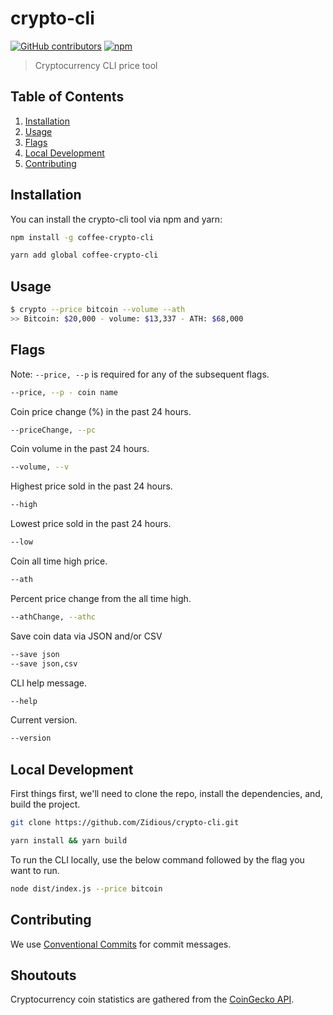 # crypto-cli

[![GitHub contributors](https://img.shields.io/github/contributors/zidious/crypto-cli)](https://github.com/zidious/crypto-cli/graphs/contributors)
[![npm](https://img.shields.io/npm/dt/coffee-crypto-cli)](https://www.npmjs.com/package/coffee-crypto-cli)

> Cryptocurrency CLI price tool

## Table of Contents

1. [Installation](#installation)
2. [Usage](#usage)
3. [Flags](#flags)
4. [Local Development](#local-development)
5. [Contributing](#contributing)

## Installation

You can install the crypto-cli tool via npm and yarn:

```sh
npm install -g coffee-crypto-cli
```

```sh
yarn add global coffee-crypto-cli
```

## Usage

```sh
$ crypto --price bitcoin --volume --ath
>> Bitcoin: $20,000 - volume: $13,337 - ATH: $68,000
```

## Flags

Note: `--price, --p` is required for any of the subsequent flags.

```sh
--price, --p - coin name
```

Coin price change (%) in the past 24 hours.

```sh
--priceChange, --pc
```

Coin volume in the past 24 hours.

```sh
--volume, --v
```

Highest price sold in the past 24 hours.

```sh
--high
```

Lowest price sold in the past 24 hours.

```sh
--low
```

Coin all time high price.

```sh
--ath
```

Percent price change from the all time high.

```sh
--athChange, --athc
```

Save coin data via JSON and/or CSV

```sh
--save json
--save json,csv
```

CLI help message.

```sh
--help
```

Current version.

```sh
--version
```

## Local Development

First things first, we'll need to clone the repo, install the dependencies, and, build the project.

```sh
git clone https://github.com/Zidious/crypto-cli.git
```

```sh
yarn install && yarn build
```

To run the CLI locally, use the below command followed by the flag you want to run.

```sh
node dist/index.js --price bitcoin
```

## Contributing

We use [Conventional Commits](https://www.conventionalcommits.org/en/v1.0.0/) for commit messages.

## Shoutouts

Cryptocurrency coin statistics are gathered from the [CoinGecko API](https://www.coingecko.com/en/api/documentation).
